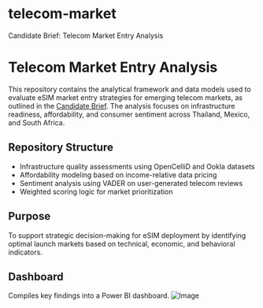 # telecom-market
Candidate Brief: Telecom Market Entry Analysis 

# Telecom Market Entry Analysis

This repository contains the analytical framework and data models used to evaluate eSIM market entry strategies for emerging telecom markets, as outlined in the [Candidate Brief](https://github.com/user-attachments/files/20928648/Candidate.Brief.pdf). The analysis focuses on infrastructure readiness, affordability, and consumer sentiment across Thailand, Mexico, and South Africa.

## Repository Structure

- Infrastructure quality assessments using OpenCelliD and Ookla datasets
- Affordability modeling based on income-relative data pricing
- Sentiment analysis using VADER on user-generated telecom reviews
- Weighted scoring logic for market prioritization

## Purpose

To support strategic decision-making for eSIM deployment by identifying optimal launch markets based on technical, economic, and behavioral indicators.

## Dashboard

Compiles key findings into a Power BI dashboard.
![Image](https://github.com/user-attachments/assets/51a3d18a-57f3-40ed-a415-3c9e9608af23)
